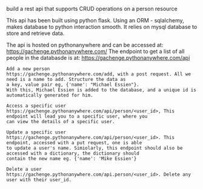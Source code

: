 build a rest api that supports CRUD operations on a person resource

This api has been built using python flask. Using an ORM - sqlalchemy, makes database to python interaction smooth.
It relies on mysql database to store and retrieve data.

The api is hosted on pythonanywhere and can be accessed at:
    https://gachenge.pythonanywhere.com/
    The endpoint to get a list of all people in the databasde is at: https://gachenge.pythonanywhere.com/api
    
    Add a new person
    https://gachenge.pythonanywhere.com/add, with a post request. All we need is a name to add. Structure the data as
    a key, value pair eg, {'name': "Michael Essien"}.
    With this, Michael Essien is added to the database, and a unique id is automatically generated for him.

    Access a specific user
    https://gachenge.pythonanywhere.com/api/person/<user_id>, This endpoint will lead you to a specific user, where you
    can view the details of a specific user.

    Update a specific user
    https://gachenge.pythonanywhere.com/api/person/<user_id>. This endpoint, accessed with a put request, one is able
    to update a user's name. Simiolarly, this endpoint should also be accessed with a dictionary, the dictionary should
    contain the new name eg. {'name': 'Mike Essien'}

    Delete a user
    https://gachenge.pythonanywhere.com/api.person/<user_id>. Delete any user with their user_id.
